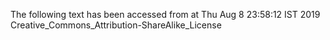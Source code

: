 The following text has been accessed from at Thu Aug 8 23:58:12 IST 2019
Creative_Commons_Attribution-ShareAlike_License
